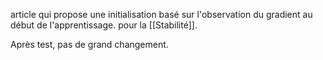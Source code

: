 article qui propose une initialisation basé sur l'observation du gradient au début de l'apprentissage. pour la [[Stabilité]]. 

Après test, pas de grand changement.